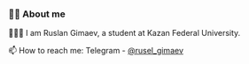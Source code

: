 ### 👨‍💻 About me

👨🏻‍🎓 I am Ruslan Gimaev, a student at Kazan Federal University.

📫 How to reach me: Telegram - [@rusel_gimaev](https://t.me/rusel_gimaev)
